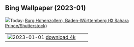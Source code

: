 ## Bing Wallpaper (2023-01)
![](https://www.bing.com/th?id=OHR.HohenzollernBurg_DE-DE5165513029_UHD.jpg&w=1000)Today: [Burg Hohenzollern, Baden-Württemberg (© Sahara Prince/Shutterstock)](https://www.bing.com/th?id=OHR.HohenzollernBurg_DE-DE5165513029_UHD.jpg)

|      |      |      |
| :----: | :----: | :----: |
|![](https://www.bing.com/th?id=OHR.NorwayNYD_DE-DE5087400553_UHD.jpg&pid=hp&w=384&h=216&rs=1&c=4)2023-01-01 [download 4k](https://www.bing.com/th?id=OHR.NorwayNYD_DE-DE5087400553_UHD.jpg)|